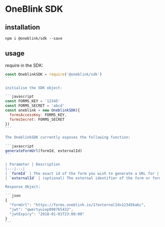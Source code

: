# OneBlink SDK

## installation

`npm i @oneblink/sdk --save`

## usage

require in the SDK:

````javascript
const OneblinkSDK = require('@oneblink/sdk')
```

initialise the SDK object:

```javascript
const FORMS_KEY = '12345'
const FORMS_SECRET = 'abcd'
const oneblink = new OneblinkSDK({
  formsAccessKey: FORMS_KEY,
  formsSecret: FORMS_SECRET
})
```

The OneblinkSDK currently exposes the following function:

```javascript
generateFormUrl(formId, externalId)
```

| Parameter | Description
|---|---|
| `formId` | The exact id of the form you wish to generate a URL for |
| `externalId` | (optional) The external identifier of the form or form submission you wish to use, this will be given back to you in the query string 

Response Object:

```json
{
  "formUrl": "https://forms.oneblink.io/1?externalId=123456abc",
  "jwt": "qwertyuiop098765432",
  "jwtExpiry": "2018-01-01T23:00:00"
}
```

